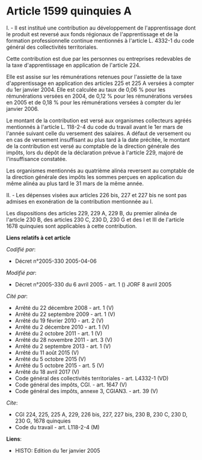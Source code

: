 # Article 1599 quinquies A

I. - Il est institué une contribution au développement de l'apprentissage dont le produit est reversé aux fonds régionaux de
l'apprentissage et de la formation professionnelle continue mentionnés à l'article L. 4332-1 du code général des
collectivités territoriales.

Cette contribution est due par les personnes ou entreprises redevables de la taxe d'apprentissage en application de l'article
224.

Elle est assise sur les rémunérations retenues pour l'assiette de la taxe d'apprentissage en application des articles 225 et
225 A versées à compter du 1er janvier 2004. Elle est calculée au taux de 0,06 % pour les rémunérations versées en 2004, de
0,12 % pour les rémunérations versées en 2005 et de 0,18 % pour les rémunérations versées à compter du ler janvier 2006.

Le montant de la contribution est versé aux organismes collecteurs agréés mentionnés à l'article L. 118-2-4 du code du
travail avant le 1er mars de l'année suivant celle du versement des salaires. A défaut de versement ou en cas de versement
insuffisant au plus tard à la date précitée, le montant de la contribution est versé au comptable de la direction générale
des impôts, lors du dépôt de la déclaration prévue à l'article 229, majoré de l'insuffisance constatée.

Les organismes mentionnés au quatrième alinéa reversent au comptable de la direction générale des impôts les sommes perçues
en application du même alinéa au plus tard le 31 mars de la même année.

II. - Les dépenses visées aux articles 226 bis, 227 et 227 bis ne sont pas admises en exonération de la contribution
mentionnée au I.

Les dispositions des articles 229, 229 A, 229 B, du premier alinéa de l'article 230 B, des articles 230 C, 230 D, 230 G et
des I et III de l'article 1678 quinquies sont applicables à cette contribution.

**Liens relatifs à cet article**

_Codifié par_:

  - Décret n°2005-330 2005-04-06

_Modifié par_:

  - Décret n°2005-330 du 6 avril 2005 - art. 1 () JORF 8 avril 2005

_Cité par_:

  - Arrêté du 22 décembre 2008 - art. 1 (V)
  - Arrêté du 22 septembre 2009 - art. 1 (V)
  - Arrêté du 19 février 2010 - art. 2 (V)
  - Arrêté du 2 décembre 2010 - art. 1 (V)
  - Arrêté du 2 octobre 2011 - art. 1 (V)
  - Arrêté du 28 novembre 2011 - art. 3 (V)
  - Arrêté du 2 septembre 2013 - art. 1 (V)
  - Arrêté du 11 août 2015 (V)
  - Arrêté du 5 octobre 2015 (V)
  - Arrêté du 5 octobre 2015 - art. 5 (V)
  - Arrêté du 18 avril 2017 (V)
  - Code général des collectivités territoriales - art. L4332-1 (VD)
  - Code général des impôts, CGI. - art. 1647 (V)
  - Code général des impôts, annexe 3, CGIAN3. - art. 39 (V)

_Cite_:

  - CGI 224, 225, 225 A, 229, 226 bis, 227, 227 bis, 230 B, 230 C, 230 D, 230 G, 1678 quinquies
  - Code du travail - art. L118-2-4 (M)

**Liens**:

  - HISTO: Edition du 1er janvier 2005
